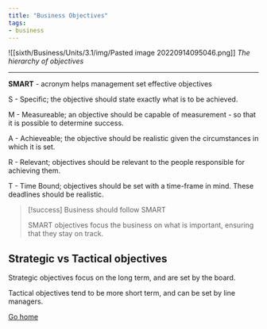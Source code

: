 ```yaml
---
title: "Business Objectives"
tags:
- business
---
```


![[sixth/Business/Units/3.1/img/Pasted image 20220914095046.png]]
*The hierarchy of objectives*

---


**SMART** - acronym helps management set effective objectives

S - Specific; the objective should state exactly what is to be achieved.

M - Measureable; an objective should be capable of measurement - so that it is possible to determine success.

A - Achieveable; the objective should be realistic given the circumstances in which it is set.

R - Relevant; objectives should be relevant to the people responsible for achieving them.

T - Time Bound; objectives should be set with a time-frame in mind. These deadlines should be realistic.

> [!success] Business should follow SMART
>
> SMART objectives focus the business on what is important, ensuring that they stay on track.

## Strategic vs Tactical objectives

Strategic objectives focus on the long term, and are set by the board.

Tactical objectives tend to be more short term, and can be set by line managers.


[Go home](/)